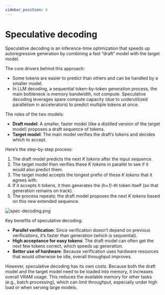 ```yaml
---
sidebar_position: 4
---
```


# Speculative decoding

Speculative decoding is an inference-time optimization that speeds up autoregressive generation by combining a fast “draft” model with the target model.

The core drivers behind this approach:

- Some tokens are easier to predict than others and can be handled by a smaller model.
- In LLM decoding, a sequential token-by-token generation process, the main bottleneck is memory bandwidth, not compute. Speculative decoding leverages spare compute capacity (due to underutilized parallelism in accelerators) to predict multiple tokens at once.

The roles of the two models:

- **Draft model**: A smaller, faster model (like a distilled version of the target model) proposes a draft sequence of tokens.
- **Target model**: The main model verifies the draft’s tokens and decides which to accept.

Here’s the step-by-step process:

1. The draft model predicts the next *K tokens* after the input sequence.
2. The target model then verifies these *K tokens* in parallel to see if it would also predict them.
3. The target model accepts the longest prefix of these *K tokens* that it agrees with.
4. If it accepts *h* tokens, it then generates the *(h+1)*-th token itself (so that generation remains on track).
5. The process repeats: the draft model proposes the next *K tokens* based on this new extended sequence.
    
![spec-decoding.png](/img/docs/spec-decoding.png)
    
Key benefits of speculative decoding:

- **Parallel verification**: Since verification doesn’t depend on previous verifications, it’s faster than generation (which is sequential).
- **High acceptance for easy tokens**: The draft model can often get the next few tokens correct, which speeds up generation.
- **Better use of hardware**: Because verification uses hardware resources that would otherwise be idle, overall throughput improves.

However, speculative decoding has its own costs. Because both the draft model and the target model need to be loaded into memory, it increases overall VRAM usage. This reduces the available memory for other tasks (e.g., batch processing), which can limit throughput, especially under high load or when serving large models.